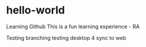 # hello-world
Learning Github
This is a fun learning experience - RA

Testing branching
testing desktop 4 sync to web
